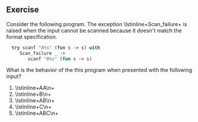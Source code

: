   
  
## Exercise
  Consider the following program.  The
  exception \lstinline+Scan_failure+ is raised when the input
  cannot be scanned because it doesn't match the format specification.
  
```ocaml
  try scanf "A%s" (fun s -> s) with
     Scan_failure _ ->
        scanf "B%s" (fun s -> s)
```
  What is the behavior of the this program when presented with the
  following input?
1. \lstinline+AA\n+
1. \lstinline+B\n+
1. \lstinline+AB\n+
1. \lstinline+C\n+
1. \lstinline+ABC\n+
  
